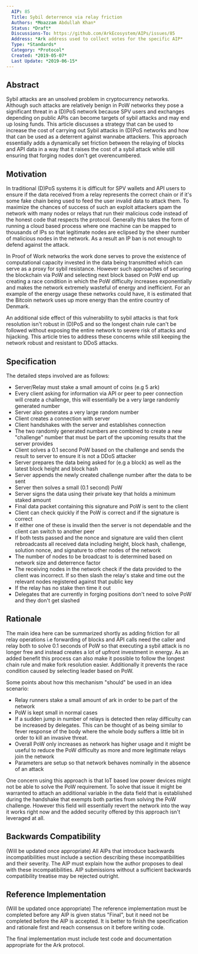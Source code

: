 ```yaml
---
  AIP: 85
  Title: Sybil deterrence via relay friction
  Authors: *Moazzam Abdullah Khan*
  Status: *Draft*
  Discussions-To: https://github.com/ArkEcosystem/AIPs/issues/85
  Address: *Ark address used to collect votes for the specific AIP*
  Type: *Standards*
  Category: *Protocol*
  Created: *2019-05-07*
  Last Update: *2019-06-15*
--- 
```


## Abstract
Sybil attacks are an unsolved problem in cryptocurrency networks. Although such attacks are relatively benign in PoW networks they pose a significant threat in a (D)PoS network because SPV users and exchanges depending on public APIs can become targets of sybil attacks and may end up losing funds. This article discusses a strategy that can be used to increase the cost of carrying out Sybil attacks in (D)PoS networks and how that can be used as a deterrent against wannabe attackers. This approach essentially adds a dynamically set friction between the relaying of blocks and API data in a way that it raises the cost of a sybil attack while still ensuring that forging nodes don't get overencumbered.

## Motivation
In traditional (D)PoS systems it is difficult for SPV wallets and API users to ensure if the data received from a relay represents the correct chain or if it's some fake chain being used to feed the user invalid data to attack them. To maximize the chances of success of such an exploit attackers spam the network with many nodes or relays that run their malicious code instead of the honest code that respects the protocol. Generally this takes the form of running a cloud based process where one machine can be mapped to thousands of IPs so that legitimate nodes are eclipsed by the sheer number of malicious nodes in the network. As a result an IP ban is not enough to defend against the attack.

In Proof of Work networks the work done serves to prove the existence of computational capacity invested in the data being transmitted which can serve as a proxy for sybil resistance. However such approaches of securing the blockchain via PoW and selecting next block based on PoW end up creating a race condition in which the PoW difficulty increases exponentially and makes the network extremely wasteful of energy and inefficient. For an example of the energy usage these networks could have, it is estimated that the Bitcoin network uses up more energy than the entire country of Denmark.

An additional side effect of this vulnerability to sybil attacks is that fork resolution isn't robust in (D)PoS and so the longest chain rule can't be followed without exposing the entire network to severe risk of attacks and hijacking. This article tries to address these concerns while still keeping the network robust and resistant to DDoS attacks.

## Specification
The detailed steps involved are as follows:

* Server/Relay must stake a small amount of coins (e.g 5 ark)
* Every client asking for information via API or peer to peer connection will create a challenge, this will essentially be a very large randomly generated number
* Server also generates a very large random number
* Client creates a connection with server
* Client handshakes with the server and establishes connection
* The two randomly generated numbers are combined to create a new "challenge" number that must be part of the upcoming results that the server provides
* Client solves a 0.1 second PoW based on the challenge and sends the result to server to ensure it is not a DDoS attacker
* Server prepares the data being asked for (e.g a block) as well as the latest block height and block hash
* Server appends the newly created challenge number after the data to be sent
* Server then solves a small (0.1 second) PoW
* Server signs the data using their private key that holds a minimum staked amount
* Final data packet containing this signature and PoW is sent to the client
* Client can check quickly if the PoW is correct and if the signature is correct
* If either one of these is invalid then the server is not dependable and the client can switch to another peer
* If both tests passed and the nonce and signature are valid then client rebroadcasts all received data including height, block hash, challenge, solution nonce, and signature to other nodes of the network
* The number of nodes to be broadcast to is determined based on network size and deterrence factor
* The receiving nodes in the network check if the data provided to the client was incorrect. If so then slash the relay's stake and time out the relevant nodes registered against that public key
* If the relay has no stake then time it out
* Delegates that are currently in forging positions don't need to solve PoW and they don't get slashed

## Rationale
The main idea here can be summarized shortly as adding friction for all relay operations i.e forwarding of blocks and API calls need the caller and relay both to solve 0.1 seconds of PoW so that executing a sybil attack is no longer free and instead creates a lot of upfront investment in energy. As an added benefit this process can also make it possible to follow the longest chain rule and make fork resolution easier. Additionally it prevents the race condition caused by selecting leader based on PoW.

Some points about how this mechanism "should" be used in an idea scenario:
* Relay runners stake a small amount of ark in order to be part of the network
* PoW is kept small in normal cases
* If a sudden jump in number of relays is detected then relay difficulty can be increased by delegates. This can be thought of as being similar to fever response of the body where the whole body suffers a little bit in order to kill an invasive threat.
* Overall PoW only increases as network has higher usage and it might be useful to reduce the PoW difficulty as more and more legitimate relays join the network
* Parameters are setup so that network behaves nominally in the absence of an attack

One concern using this approach is that IoT based low power devices might not be able to solve the PoW requirement. To solve that issue it might be warranted to attach an additional variable in the data field that is established during the handshake that exempts both parties from solving the PoW challenge. However this field will essentially revert the network into the way it works right now and the added security offered by this approach isn't leveraged at all. 

## Backwards Compatibility
(Will be updated once appropriate)
All AIPs that introduce backwards incompatibilities must include a section describing these incompatibilities and their severity. The AIP must explain how the author proposes to deal with these incompatibilities. AIP submissions without a sufficient backwards compatibility treatise may be rejected outright.

## Reference Implementation
(Will be updated once appropriate)
The reference implementation must be completed before any AIP is given status "Final", but it need not be completed before the AIP is accepted. It is better to finish the specification and rationale first and reach consensus on it before writing code.

The final implementation must include test code and documentation appropriate for the Ark protocol.